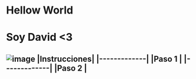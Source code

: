 # Hellow World
# Soy David <3
![image](https://user-images.githubusercontent.com/118306208/202011355-9c6b5e58-abd4-42d2-aa13-fbadb0ade0e2.png)
|Instrucciones|
|-------------| 
|Paso 1       |
|-------------|
|Paso 2       |
--------------
